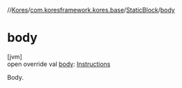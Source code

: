 //[Kores](../../../index.md)/[com.koresframework.kores.base](../index.md)/[StaticBlock](index.md)/[body](body.md)

# body

[jvm]\
open override val [body](body.md): [Instructions](../../com.koresframework.kores/-instructions/index.md)

Body.
